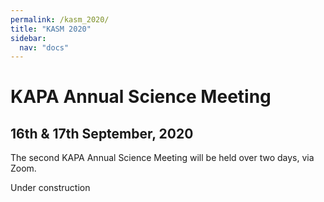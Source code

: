 ```yaml
---
permalink: /kasm_2020/
title: "KASM 2020"
sidebar:
  nav: "docs"
---
```


# KAPA Annual Science Meeting

## 16th & 17th September, 2020

The second KAPA Annual Science Meeting will be held over two days, via Zoom.

Under construction
